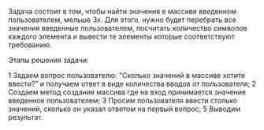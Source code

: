 Задача состоит в том, чтобы найти значения в массиве введенном пользователем, мельше 3х. Для этого. нужно будет перебрать все значения введенные пользователем, посчитать количество символов каждого элемента и вывести те элементы которые соответствуют требованию.

Этапы решения задачи:

 1 Задаем вопрос пользователю: "Сколько значений в массиве хотите ввести?" и получаем ответ в виде количества вводов от пользователя;
  2 Создаем метод создания массива где на вход принимается значение введенное пользователем;
  3 Просим пользователя ввести столько значений, сколько он указал ответом на первый вопрос;
  5 Выводим результат.
